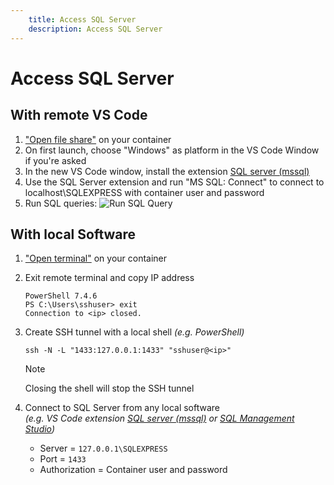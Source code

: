 ```yaml
---
    title: Access SQL Server
    description: Access SQL Server
---
```


# Access SQL Server

## With remote VS Code

1. ["Open file share"](../vsc-extension/open-container.md) on your container
1. On first launch, choose "Windows" as platform in the VS Code Window if you're asked
1. In the new VS Code window, install the extension [SQL server (mssql)](https://marketplace.visualstudio.com/items?itemName=ms-mssql.mssql)
1. Use the SQL Server extension and run "MS SQL: Connect" to connect to localhost\SQLEXPRESS with container user and password
1. Run SQL queries:
![Run SQL Query](../media/scenarios/sql-query.png)

## With local Software

1. ["Open terminal"](../vsc-extension/open-container.md) on your container
1. Exit remote terminal and copy IP address
   ```pwsh
   PowerShell 7.4.6
   PS C:\Users\sshuser> exit
   Connection to <ip> closed.
   ```
1. Create SSH tunnel with a local shell *(e.g. PowerShell)*

   ```pwsh
   ssh -N -L "1433:127.0.0.1:1433" "sshuser@<ip>"
   ```

   > [!NOTE]
   > Closing the shell will stop the SSH tunnel

1. Connect to SQL Server from any local software\
   *(e.g. VS Code extension [SQL server (mssql)](https://marketplace.visualstudio.com/items?itemName=ms-mssql.mssql) or [SQL Management Studio](https://learn.microsoft.com/en-us/ssms/sql-server-management-studio-ssms))*
   - Server = `127.0.0.1\SQLEXPRESS` 
   - Port = `1433`
   - Authorization = Container user and password
